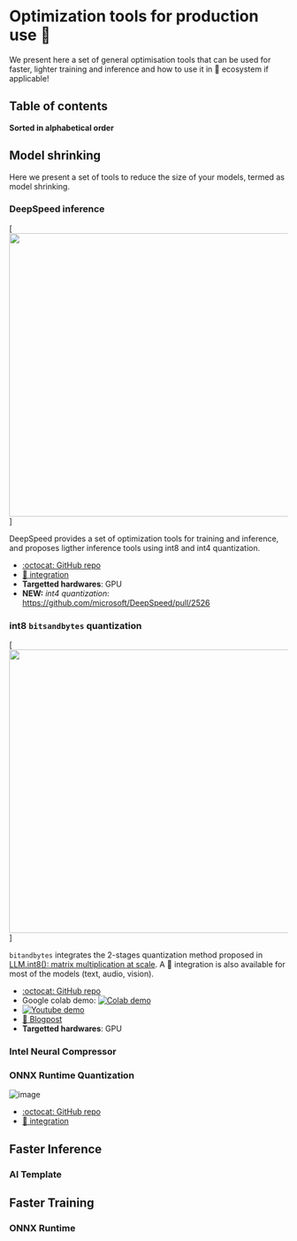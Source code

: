 # Optimization tools for production use 🤗

We present here a set of general optimisation tools that can be used for faster, lighter training and inference and how to use it in 🤗 ecosystem if applicable!

## Table of contents

**Sorted in alphabetical order**

## Model shrinking

Here we present a set of tools to reduce the size of your models, termed as model shrinking.

### DeepSpeed inference

[<img src="https://github.com/microsoft/DeepSpeed/blob/master/docs/assets/images/deepspeed-logo-uppercase-white.svg" width="512"/>]



DeepSpeed provides a set of optimization tools for training and inference, and proposes ligther inference tools using int8 and int4 quantization. 

- [:octocat: GitHub repo](https://github.com/microsoft/DeepSpeed)
- [🤗 integration](https://huggingface.co/docs/transformers/main_classes/deepspeed#deepspeed-integration)
- **Targetted hardwares**: GPU
- **NEW:** *int4 quantization*: https://github.com/microsoft/DeepSpeed/pull/2526 

### int8 `bitsandbytes` quantization

[<img src="https://huggingface.co/blog/assets/96_hf_bitsandbytes_integration/Thumbnail_blue.png" width="512"/>]

`bitandbytes` integrates the 2-stages quantization method proposed in [LLM.int8(): matrix multiplication at scale](https://arxiv.org/abs/2208.07339). A 🤗 integration is also available for most of the models (text, audio, vision).

- [:octocat: GitHub repo](https://github.com/TimDettmers/bitsandbytes)
- Google colab demo: [![Colab demo](https://colab.research.google.com/assets/colab-badge.svg)](https://colab.research.google.com/drive/1qOjXfQIAULfKvZqwCen8-MoWKGdSatZ4#scrollTo=W8tQtyjp75O_)
- [![Youtube demo]("./assets/logos/youtube-music.png")](https://www.youtube.com/watch?v=lI3bZzsQcjs)
- [:closed_book: Blogpost](https://huggingface.co/blog/hf-bitsandbytes-integration)
- **Targetted hardwares**: GPU

### Intel Neural Compressor

### ONNX Runtime Quantization

![image](https://github.com/microsoft/onnxruntime/blob/main/docs/images/ONNX_Runtime_logo_dark.png)

- [:octocat: GitHub repo](https://github.com/microsoft/onnxruntime)
- [🤗 integration](https://huggingface.co/docs/optimum/onnxruntime/overview)

## Faster Inference 

### AI Template

## Faster Training

### ONNX Runtime
